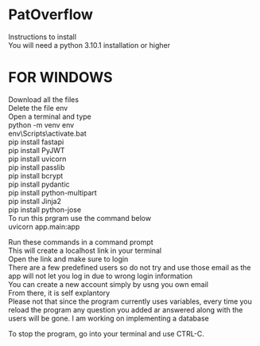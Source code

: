 # PatOverflow

Instructions to install <br/>
You will need a python 3.10.1 installation or higher

# FOR WINDOWS
Download all the files <br/>
Delete the file env <br/>
Open a terminal and type <br/>
python -m venv env <br/>
env\Scripts\activate.bat <br/>
pip install fastapi<br/>
pip install PyJWT<br/>
pip install uvicorn<br/>
pip install passlib<br/>
pip install bcrypt<br/>
pip install pydantic<br/>
pip install python-multipart<br/>
pip install Jinja2 <br/>
pip install python-jose <br/>
To run this prgram use the command below <br/>
uvicorn app.main:app <br/>

Run these commands in a command prompt <br/>
This will create a localhost link in your terminal <br/>
Open the link and make sure to login <br/>
There are a few predefined users so do not try and use those email as the app will not let you log in due to wrong login information <br/>
You can create a new account simply by usng you own email <br/>
From there, it is self explantory <br/>
Please not that since the program currently uses variables, every time you reload the program any question you added ar answered along with the users will be gone. I am working on implementing a database <br/>

To stop the program, go into your terminal and use CTRL-C.
